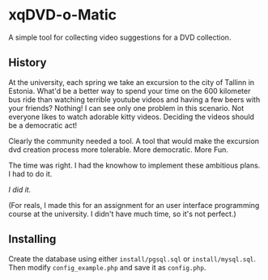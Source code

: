 # xqDVD-o-Matic

A simple tool for collecting video suggestions for a DVD collection.

## History

At the university, each spring we take an excursion to the city of Tallinn in Estonia.
What'd be a better way to spend your time on the 600 kilometer bus ride than watching terrible youtube videos and having a few beers with your friends? Nothing!
I can see only one problem in this scenario. Not everyone likes to watch adorable kitty videos. Deciding the videos should be a democratic act!

Clearly the community needed a tool. A tool that would make the excursion dvd creation process more tolerable. More democratic. More Fun.

The time was right. I had the knowhow to implement these ambitious plans. I had to do it.

*I did it.*

(For reals, I made this for an assignment for an user interface programming course at the university. I didn't have much time, so it's not perfect.)

## Installing

Create the database using either `install/pgsql.sql` or `install/mysql.sql`. Then modify `config_example.php` and save it as `config.php`.
